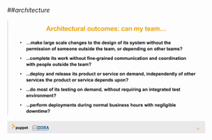 <!-- .slide: data-background="resources/footer.svg" data-background-size="contain" data-background-position="bottom"  -->

##_architecture_

<img class="plain" width="90%" height="90%" src="resources/architectural-outcomes-06.png" />


<br/>
<br/>
<br/>
<br/>
<br/>
<br/>
<br/>
<br/>
<br/>
<br/>
<br/>
<br/>
<br/>
<br/>
<br/>
<br/>
<br/>
<br/>

<aside class="notes">
  <p>
  </p>
  <p>
  </p>
</aside>
